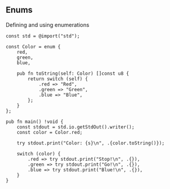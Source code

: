 <!-- METADATA
{
  "title": "Zig Enums",
  "tags": [
    "zig",
    "enums",
    "data-structures"
  ],
  "language": "zig"
}
-->

## Enums
Defining and using enumerations
```zig
const std = @import("std");

const Color = enum {
    red,
    green,
    blue,

    pub fn toString(self: Color) []const u8 {
        return switch (self) {
            .red => "Red",
            .green => "Green",
            .blue => "Blue",
        };
    }
};

pub fn main() !void {
    const stdout = std.io.getStdOut().writer();
    const color = Color.red;

    try stdout.print("Color: {s}\n", .{color.toString()});

    switch (color) {
        .red => try stdout.print("Stop!\n", .{}),
        .green => try stdout.print("Go!\n", .{}),
        .blue => try stdout.print("Blue!\n", .{}),
    }
}
```

